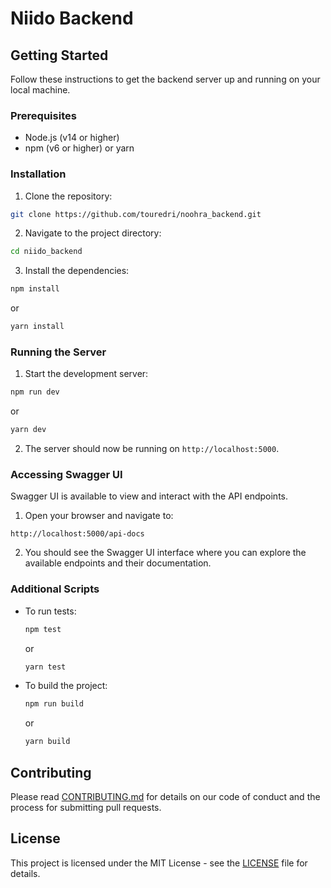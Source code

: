 # Niido Backend

## Getting Started

Follow these instructions to get the backend server up and running on your local machine.

### Prerequisites

- Node.js (v14 or higher)
- npm (v6 or higher) or yarn

### Installation

1. Clone the repository:

```sh
git clone https://github.com/touredri/noohra_backend.git
```

2. Navigate to the project directory:

```sh
cd niido_backend
```

3. Install the dependencies:

```sh
npm install
```

or

```sh
yarn install
```

### Running the Server

1. Start the development server:

```sh
npm run dev
```

or

```sh
yarn dev
```

2. The server should now be running on `http://localhost:5000`.

### Accessing Swagger UI

Swagger UI is available to view and interact with the API endpoints.

1. Open your browser and navigate to:

```
http://localhost:5000/api-docs
```

2. You should see the Swagger UI interface where you can explore the available endpoints and their documentation.

### Additional Scripts

- To run tests:

  ```sh
  npm test
  ```

  or

  ```sh
  yarn test
  ```

- To build the project:
  ```sh
  npm run build
  ```
  or
  ```sh
  yarn build
  ```

## Contributing

Please read [CONTRIBUTING.md](CONTRIBUTING.md) for details on our code of conduct and the process for submitting pull requests.

## License

This project is licensed under the MIT License - see the [LICENSE](LICENSE) file for details.
